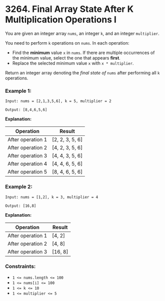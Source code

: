 # 3264. Final Array State After K Multiplication Operations I

You are given an integer array `nums`, an integer `k`, and an integer `multiplier`.

You need to perform `k` operations on `nums`. In each operation:

- Find the **minimum** value `x` in `nums`. If there are multiple occurrences of the minimum value, select the one that appears **first**.
- Replace the selected minimum value `x` with `x * multiplier`.

Return an integer array denoting the *final state of* `nums` after performing all `k` operations.

### Example 1:

```text
Input: nums = [2,1,3,5,6], k = 5, multiplier = 2

Output: [8,4,6,5,6]
```

**Explanation:**

| Operation | Result |
|-----------|--------|
| After operation 1 | [2, 2, 3, 5, 6] |
| After operation 2 | [4, 2, 3, 5, 6] |
| After operation 3 | [4, 4, 3, 5, 6] |
| After operation 4 | [4, 4, 6, 5, 6] |
| After operation 5 | [8, 4, 6, 5, 6] |

### Example 2:

```text
Input: nums = [1,2], k = 3, multiplier = 4

Output: [16,8]
```

**Explanation:**

| Operation | Result |
|-----------|--------|
| After operation 1 | [4, 2] |
| After operation 2 | [4, 8] |
| After operation 3 | [16, 8] |

### Constraints:

- `1 <= nums.length <= 100`
- `1 <= nums[i] <= 100`
- `1 <= k <= 10`
- `1 <= multiplier <= 5`
